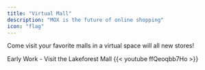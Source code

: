 ```yaml
---
title: "Virtual Mall"
description: "MOX is the future of online shopping"
icon: "flag"
---
```

Come visit your favorite malls in a virtual space will all new stores!

Early Work - Visit the Lakeforest Mall
{{< youtube ffQeoqbb7Ho >}}
